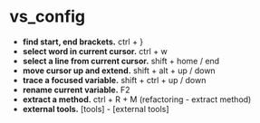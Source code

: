 # vs_config

- **find start, end brackets.** ctrl + }
- **select word in current cursor.** ctrl + w
- **select a line from current cursor.** shift + home / end
- **move cursor up and extend.** shift + alt + up / down
- **trace a focused variable.** shift + ctrl + up / down
- **rename current variable.** F2
- **extract a method.** ctrl + R + M (refactoring - extract method)
- **external tools.** [tools] - [external tools]
